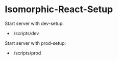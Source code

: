 # Isomorphic-React-Setup

Start server with dev-setup:
- ./scripts/dev

Start server with prod-setup:
- ./scripts/prod


